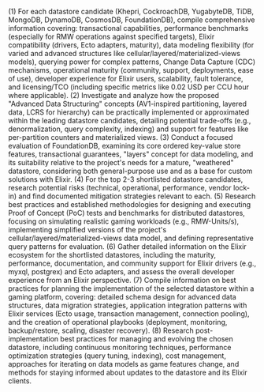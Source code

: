 (1) For each datastore candidate (Khepri, CockroachDB, YugabyteDB, TiDB, MongoDB, DynamoDB, CosmosDB, FoundationDB), compile comprehensive information covering: transactional capabilities, performance benchmarks (especially for RMW operations against specified targets), Elixir compatibility (drivers, Ecto adapters, maturity), data modeling flexibility (for varied and advanced structures like cellular/layered/materialized-views models), querying power for complex patterns, Change Data Capture (CDC) mechanisms, operational maturity (community, support, deployments, ease of use), developer experience for Elixir users, scalability, fault tolerance, and licensing/TCO (including specific metrics like 0.02 USD per CCU hour where applicable).
(2) Investigate and analyze how the proposed "Advanced Data Structuring" concepts (AV1-inspired partitioning, layered data, LCRS for hierarchy) can be practically implemented or approximated within the leading datastore candidates, detailing potential trade-offs (e.g., denormalization, query complexity, indexing) and support for features like per-partition counters and materialized views.
(3) Conduct a focused evaluation of FoundationDB, examining its core ordered key-value store features, transactional guarantees, "layers" concept for data modeling, and its suitability relative to the project's needs for a mature, "weathered" datastore, considering both general-purpose use and as a base for custom solutions with Elixir.
(4) For the top 2-3 shortlisted datastore candidates, research potential risks (technical, operational, performance, vendor lock-in) and find documented mitigation strategies relevant to each.
(5) Research best practices and established methodologies for designing and executing Proof of Concept (PoC) tests and benchmarks for distributed datastores, focusing on simulating realistic gaming workloads (e.g., RMW-Units/s), implementing simplified versions of the project's cellular/layered/materialized-views data model, and defining representative query patterns for evaluation.
(6) Gather detailed information on the Elixir ecosystem for the shortlisted datastores, including the maturity, performance, documentation, and community support for Elixir drivers (e.g., myxql, postgrex) and Ecto adapters, and assess the overall developer experience from an Elixir perspective.
(7) Compile information on best practices for planning the implementation of the selected datastore within a gaming platform, covering: detailed schema design for advanced data structures, data migration strategies, application integration patterns with Elixir services (Ecto usage, transaction management, connection pooling), and the creation of operational playbooks (deployment, monitoring, backup/restore, scaling, disaster recovery).
(8) Research post-implementation best practices for managing and evolving the chosen datastore, including continuous monitoring techniques, performance optimization strategies (query tuning, indexing), cost management, approaches for iterating on data models as game features change, and methods for staying informed about updates to the datastore and its Elixir clients.